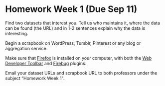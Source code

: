 # Homework Week 1 (Due Sep 11)

Find two datasets that interest you. Tell us who maintains it, where the data can be found (the URL) and in 1-2 sentences explain why the data is interesting.  
  
Begin a scrapbook on WordPress, Tumblr, Pinterest or any blog or aggregation service. 

Make sure that [Firefox](http://www.getfirefox.com) is installed on your computer, with both the [Web Developer Toolbar](https://addons.mozilla.org/en-US/firefox/addon/web-developer/) and [Firebug](https://addons.mozilla.org/en-US/firefox/addon/firebug/) plugins.

Email your dataset URLs and scrapbook URL to both professors under the subject “Homework Week 1".  
  

